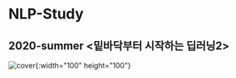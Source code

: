 # NLP-Study

## 2020-summer <밑바닥부터 시작하는 딥러닝2> 

![cover](https://user-images.githubusercontent.com/75110162/101494574-dffc2780-39aa-11eb-8a20-3eb58312b99c.png){:width="100" height="100"}



